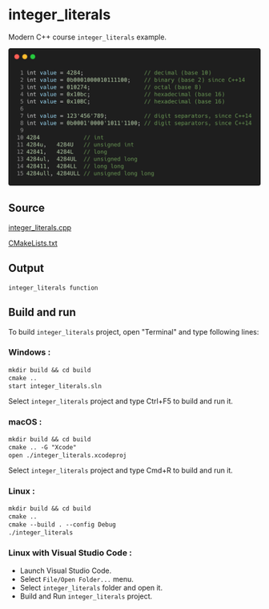 # integer_literals

Modern C++ course `integer_literals` example.

![integer_literals](../../../docs/pictures/language_basics/integer_literals.png)

## Source

[integer_literals.cpp](integer_literals.cpp)

[CMakeLists.txt](CMakeLists.txt)

## Output

```
integer_literals function
```

## Build and run

To build `integer_literals` project, open "Terminal" and type following lines:

### Windows :

``` shell
mkdir build && cd build
cmake .. 
start integer_literals.sln
```

Select `integer_literals` project and type Ctrl+F5 to build and run it.

### macOS :

``` shell
mkdir build && cd build
cmake .. -G "Xcode"
open ./integer_literals.xcodeproj
```

Select `integer_literals` project and type Cmd+R to build and run it.

### Linux :

``` shell
mkdir build && cd build
cmake .. 
cmake --build . --config Debug
./integer_literals
```

### Linux with Visual Studio Code :

* Launch Visual Studio Code.
* Select `File/Open Folder...` menu.
* Select `integer_literals` folder and open it.
* Build and Run `integer_literals` project.
